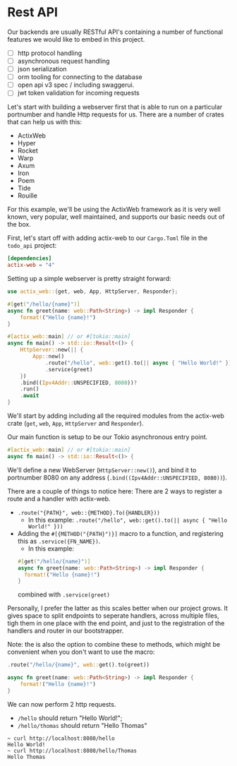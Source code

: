 # Rest API

Our backends are usually RESTful API's containing a number of functional features we would like to embed in this project.

* [ ] http protocol handling
* [ ] asynchronous request handling
* [ ] json serialization
* [ ] orm tooling for connecting to the database
* [ ] open api v3 spec / including swaggerui.
* [ ] jwt token validation for incoming requests

Let's start with building a webserver first that is able to run on a particular portnumber and handle Http requests for us.
There are a number of crates that can help us with this:

* ActixWeb
* Hyper
* Rocket
* Warp 
* Axum
* Iron
* Poem
* Tide
* Rouille

For this example, we'll be using the ActixWeb framework as it is very well known, very popular, well maintained, and supports our basic needs out of the box.

First, let's start off with adding actix-web to our `Cargo.Toml` file in the `todo_api` project:
```toml
[dependencies]
actix-web = "4"
```

Setting up a simple webserver is pretty straight forward:

```rust
use actix_web::{get, web, App, HttpServer, Responder};

#[get("/hello/{name}")]
async fn greet(name: web::Path<String>) -> impl Responder {
    format!("Hello {name}!")
}

#[actix_web::main] // or #[tokio::main]
async fn main() -> std::io::Result<()> {
    HttpServer::new(|| {
        App::new()
            .route("/hello", web::get().to(|| async { "Hello World!" }))
            .service(greet)
    })
    .bind((Ipv4Addr::UNSPECIFIED, 8080))?
    .run()
    .await
}
```

We'll start by adding including all the required modules from the actix-web crate (`get`, `web`, `App`, `HttpServer` and `Responder`).

Our main function is setup to be our Tokio asynchronous entry point.
```rust
#[actix_web::main] // or #[tokio::main]
async fn main() -> std::io::Result<()> {
```

We'll define a new WebServer (`HttpServer::new()`), and bind it to portnumber 8080 on any address (`.bind((Ipv4Addr::UNSPECIFIED, 8080))`).

There are a couple of things to notice here:
There are 2 ways to register a route and a handler with actix-web.
* `.route("{PATH}", web::{METHOD}.To({HANDLER}))`
  * In this example: `.route("/hello", web::get().to(|| async { "Hello World!" }))`
* Adding the `#[{METHOD("{PATH}")}]` macro to a function, and registering this as `.service({FN_NAME})`.
  * In this example: 
  ```rust 
  #[get("/hello/{name}")]
  async fn greet(name: web::Path<String>) -> impl Responder {
    format!("Hello {name}!")
  }
  ```
  combined with `.service(greet)`

Personally, I prefer the latter as this scales better when our project grows. It gives space to split endpoints to seperate handlers, across multiple files, tigh them in one place with the end point, and just to the registration of the handlers and router in our bootstrapper.

Note: the is also the option to combine these to methods, which might be convenient when you don't want to use the macro:
```rust
.route("/hello/{name}", web::get().to(greet))

async fn greet(name: web::Path<String>) -> impl Responder {
    format!("Hello {name}!")
}
```

We can now perform 2 http requests.
* `/hello` should return "Hello World!";
* `/hello/thomas` should return "Hello Thomas"

```shell
~ curl http://localhost:8080/hello
Hello World!
~ curl http://localhost:8080/hello/Thomas
Hello Thomas
```

